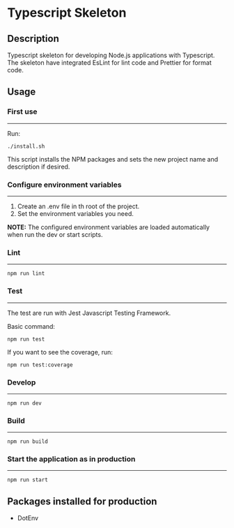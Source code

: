 # Typescript Skeleton

## Description

Typescript skeleton for developing Node.js applications with Typescript. The skeleton have integrated EsLint for lint code and Prettier for format code.

## Usage

### First use

---

Run:

```shell
./install.sh
```

This script installs the NPM packages and sets the new project name and description if desired.

### Configure environment variables

---

1. Create an .env file in th root of the project.
2. Set the environment variables you need.

**NOTE:** The configured environment variables are loaded automatically when run the dev or start scripts.

### Lint

---

```shell
npm run lint
```

### Test

---

The test are run with Jest Javascript Testing Framework.

Basic command:

```shell
npm run test
```

If you want to see the coverage, run:

```shell
npm run test:coverage
```

### Develop

---

```shell
npm run dev
```

### Build

---

```shell
npm run build
```

### Start the application as in production

---

```shell
npm run start
```

## Packages installed for production

* DotEnv
